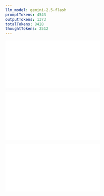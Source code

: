 ```yaml
---
llm_model: gemini-2.5-flash
promptTokens: 4543
outputTokens: 1373
totalTokens: 8428
thoughtTokens: 2512
---
```


![@](steps/_.fa3ad648.md)

![@](steps/UserAuth%20specs.b82b7665.md)

![@](steps/response.3b2031c5.md)